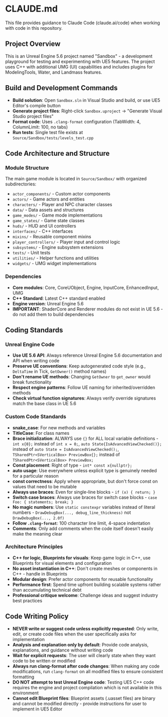 # CLAUDE.md

This file provides guidance to Claude Code (claude.ai/code) when working with code in this repository.

## Project Overview
This is an Unreal Engine 5.6 project named "Sandbox" - a development playground for testing and experimenting with UE5 features. The project uses C++ with additional UMG (UI) capabilities and includes plugins for ModelingTools, Water, and Landmass features.

## Build and Development Commands
- **Build solution**: Open `Sandbox.sln` in Visual Studio and build, or use UE5 Editor's compile button
- **Generate project files**: Right-click `Sandbox.uproject` → "Generate Visual Studio project files"
- **Format code**: Uses `.clang-format` configuration (TabWidth: 4, ColumnLimit: 100, no tabs)
- **Run tests**: Single test file exists at `Source/Sandbox/tests/levels_test.cpp`

## Code Architecture and Structure

### Module Structure
The main game module is located in `Source/Sandbox/` with organized subdirectories:
- `actor_components/` - Custom actor components
- `actors/` - Game actors and entities
- `characters/` - Player and NPC character classes
- `data/` - Data assets and structures
- `game_modes/` - Game mode implementations
- `game_states/` - Game state classes
- `huds/` - HUD and UI controllers
- `interfaces/` - C++ interfaces
- `mixins/` - Reusable component mixins
- `player_controllers/` - Player input and control logic
- `subsystems/` - Engine subsystem extensions
- `tests/` - Unit tests
- `utilities/` - Helper functions and utilities
- `widgets/` - UMG widget implementations

### Dependencies
- **Core modules**: Core, CoreUObject, Engine, InputCore, EnhancedInput, UMG
- **C++ Standard**: Latest C++ standard enabled
- **Engine version**: Unreal Engine 5.6
- **IMPORTANT**: ShaderCore and Renderer modules do not exist in UE 5.6 - do not add them to build dependencies

## Coding Standards

### Unreal Engine Code
- **Use UE 5.6 API**: Always reference Unreal Engine 5.6 documentation and API when writing code
- **Preserve UE conventions**: Keep autogenerated code style (e.g., `DeltaTime` in Tick, `GetOwner()` method names)
- **Don't rename UE methods**: Changing `GetOwner` to `get_owner` would break functionality
- **Respect engine patterns**: Follow UE naming for inherited/overridden methods
- **Check virtual function signatures**: Always verify override signatures match the base class in UE 5.6

### Custom Code Standards
- **snake_case**: For new methods and variables
- **TitleCase**: For class names
- **Brace initialization**: ALWAYS use `{}` for ALL local variable definitions - `int x{0};` instead of `int x = 0;`, `auto State{IsAdvancedViewChecked()};` instead of `auto State = IsAdvancedViewChecked();`, `TSharedPtr<SVerticalBox> PreviewBox{};` instead of `TSharedPtr<SVerticalBox> PreviewBox;`
- **Const placement**: Right of type - `int* const x{nullptr};`
- **auto usage**: Use everywhere unless explicit type is genuinely needed for a particular reason
- **const correctness**: Apply where appropriate, but don't force const on values that need to be mutable
- **Always use braces**: Even for single-line blocks - `if (x) { return; }`
- **Switch case braces**: Always use braces for switch case blocks - `case Foo: { statements; break; }`
- **No magic numbers**: Use `static constexpr` variables instead of literal numbers - `DrawDebugBox(..., debug_line_thickness)` not `DrawDebugBox(..., 2.0f)`
- **Follow `.clang-format`**: 100 character line limit, 4-space indentation
- **Comments**: Only add comments when the code itself doesn't easily make the meaning clear

### Architecture Principles
- **C++ for logic, Blueprints for visuals**: Keep game logic in C++, use Blueprints for visual elements and configuration
- **No asset instantiation in C++**: Don't create meshes or components in C++ - handle in Blueprints
- **Modular design**: Prefer actor components for reusable functionality
- **Performance first**: Spend time upfront building scalable systems rather than accumulating technical debt
- **Professional critique welcome**: Challenge ideas and suggest industry best practices

## Code Writing Policy
- **NEVER write or suggest code unless explicitly requested**: Only write, edit, or create code files when the user specifically asks for implementation
- **Analysis and explanation only by default**: Provide code analysis, explanations, and guidance without writing code
- **Wait for explicit requests**: The user will clearly state when they want code to be written or modified
- **Always run clang-format after code changes**: When making any code modifications, run `clang-format` on all modified files to ensure consistent formatting
- **DO NOT attempt to test Unreal Engine code**: Testing UE5 C++ code requires the engine and project compilation which is not available in this environment
- **Cannot edit Blueprint files**: Blueprint assets (.uasset files) are binary and cannot be modified directly - provide instructions for user to implement in UE5 Editor